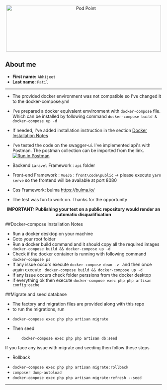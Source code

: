 <p align="center">
    <img alt="Pod Point" height="150" src="./support/logo.png" title="Pod Point" width="498" />
</p>

<a id="about-you"></a>
## About me

* **First name:** `Abhijeet`
* **Last name:** `Patil`


<a id="your-comments"></a>
***

* The provided docker environment was not compatible so I've changed it to the docker-compose.yml
* I've prepared a docker equivalent emvironment with `docker-compose` file.  Which can be installed by following command 
`docker-compose build & docker-compose up -d`
* If needed, I've added installation instruction in the section [Docker Installation Notes](#the-installation)
* I've tested the code on the swagger-ui. I've implemented api's with Postman. The postman collection can be imported from the link. [![Run in Postman](https://run.pstmn.io/button.svg)](https://app.getpostman.com/run-collection/ebec28b9a285ec35d95e)


* Backend `Laravel` Framework : `api` folder
* Front-end Framework : `VueJS` : `front\code\public` -> please execute `yarn serve` so the frontend will be available at port 8080
* Css Framework: bulma https://bulma.io/ 
* The test was fun to work on. Thanks for the opportunity 

<p align="center">
    <strong>IMPORTANT: Publishing your test on a public repository would render an automatic disqualification</strong>
</p>


















<a id="the-installation"></a>
##Docker-compose Installation Notes

- Run a docker desktop on your machine
- Goto your root folder
- Run a docker build command and it should copy all the required images
`` docker-compose build && docker-compose up -d``
- Check if the docker container is running with following command
``docker-compose ps``
- If any issue occurs execute ``docker-compose down -v `` and then once again execute `` docker-compose build && docker-compose up -d``
- if any issue occurs check folder perssions from the docker desktop
- if everything ok then execute ``docker-compose exec php php artisan config:cache``


##Migrate and seed database
- The factory and migration files are provided along with this repo
- to run the migrations, run 
* ``docker-compose exec php php artisan migrate``
- Then seed
* ``    docker-compose exec php php artisan db:seed``

If you face any issue with migrate and seeding then follow these steps
- Rollback 
* ``docker-compose exec php php artisan migrate:rollback``
* ``composer dump-autoload``
* ``docker-compose exec php php artisan migrate:refresh --seed``

***
